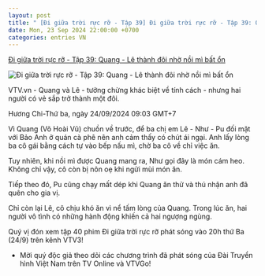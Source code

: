 ```yaml
---
layout: post
title: " [Đi giữa trời rực rỡ - Tập 39] Đi giữa trời rực rỡ - Tập 39: Quang - Lê thành đôi nhờ nồi mì bất ổn"
date: Mon, 23 Sep 2024 22:00:00 +0700
categories: entries VN
---
```

[Đi giữa trời rực rỡ - Tập 39: Quang - Lê thành đôi nhờ nồi mì bất ổn](https://vtv.vn/truyen-hinh/di-giua-troi-ruc-ro-tap-39-quang-le-thanh-doi-nho-noi-mi-bat-on-20240923231419108.htm)

![Đi giữa trời rực rỡ - Tập 39: Quang - Lê thành đôi nhờ nồi mì bất ổn](https://cdn-images.vtv.vn/fb_thumb_bn/66349b6076cb4dee98746cf1/2024/09/24/vlcsnap-2024-09-23-22h45m18s857-48143598731569474259535-11960422911159033091155.png)

VTV.vn - Quang và Lê - tưởng chừng khác biệt về tính cách - nhưng hai người có vẻ sắp trở thành một đôi.

Hương Chi-Thứ ba, ngày 24/09/2024 09:03 GMT+7

Vì Quang (Võ Hoài Vũ) chuồn về trước, để ba chị em Lê - Như - Pu đối mặt với Bảo Anh ở quán cà phê nên anh cảm thấy có chút ái ngại. Anh lấy lòng ba cô gái bằng cách tự vào bếp nấu mì, chờ ba cô về chỉ việc ăn.

Tuy nhiên, khi nồi mì được Quang mang ra, Như gọi đây là món cám heo. Không chỉ vậy, cô còn bị nôn oẹ khi ngửi mùi món ăn.

Tiếp theo đó, Pu cũng chạy mất dép khi Quang ăn thử và thú nhận anh đã quên cho gia vị.



Chỉ còn lại Lê, cô chịu khó ăn vì nể tấm lòng của Quang. Trong lúc ăn, hai người vô tình có những hành động khiến cả hai ngượng ngùng.

Quý vị đón xem tập 40 phim Đi giữa trời rực rỡ phát sóng vào 20h thứ Ba (24/9) trên kênh VTV3!

* Mời quý độc giả theo dõi các chương trình đã phát sóng của Đài Truyền hình Việt Nam trên TV Online và VTVGo!

